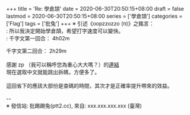+++
title = 'Re: 學倉頡'
date = 2020-06-30T20:50:15+08:00
draft = false
lastmod = 2020-06-30T20:50:15+08:00
series = ['學倉頡']
categories = ['Flag']
tags = ['批兔']
+++
※ 引述《oopzzozzo (π)》之銘言：<br>
: 所以我決定開始學倉頡，希望打字速度可以變快。<br>
: 千字文第一回合： 4h02m

千字文第二回合： 2h29m<br>
<br>
感謝 zp （我可以稱呼您為重心大大嗎？）的[連結](https://www.cangjieinput.com/)<br>
現在選取中文就能跳出拆碼，方便多了。<br>
<br>
這回省下的應該大部份是查碼的時間，其次才是正確率提升帶來的效益。<br>
<br>
--<br>
※ 發信站: 批踢踢兔(ptt2.cc), 來自: xxx.xxx.xxx.xxx (臺灣)<br>
